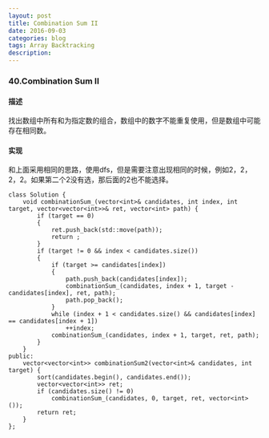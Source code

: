 ```yaml
---
layout: post
title: Combination Sum II
date: 2016-09-03
categories: blog
tags: Array Backtracking
description:
---
```


### 40.Combination Sum II

#### 描述

找出数组中所有和为指定数的组合，数组中的数字不能重复使用，但是数组中可能存在相同数。

#### 实现

和上面采用相同的思路，使用dfs，但是需要注意出现相同的时候，例如2，2，2，2。如果第二个2没有选，那后面的2也不能选择。

    class Solution {
        void combinationSum_(vector<int>& candidates, int index, int target, vector<vector<int>>& ret, vector<int> path) {
            if (target == 0)
            {
                ret.push_back(std::move(path));
                return ;
            }
            if (target != 0 && index < candidates.size())
            {
                if (target >= candidates[index])
                {
                    path.push_back(candidates[index]);
                    combinationSum_(candidates, index + 1, target - candidates[index], ret, path);
                    path.pop_back();
                }
                while (index + 1 < candidates.size() && candidates[index] == candidates[index + 1])
                    ++index;
                combinationSum_(candidates, index + 1, target, ret, path);
            }
        }
    public:
        vector<vector<int>> combinationSum2(vector<int>& candidates, int target) {
            sort(candidates.begin(), candidates.end());
            vector<vector<int>> ret;
            if (candidates.size() != 0)
                combinationSum_(candidates, 0, target, ret, vector<int>());
            return ret;
        }
    };

